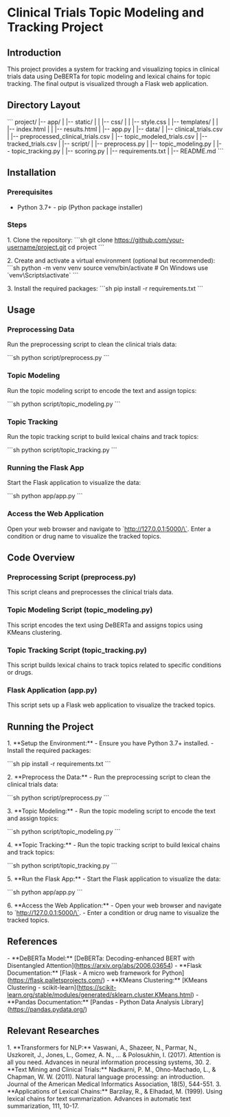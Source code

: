 # Clinical Trials Topic Modeling and Tracking Project

## Introduction

This project provides a system for tracking and visualizing topics in
clinical trials data using DeBERTa for topic modeling and lexical chains
for topic tracking. The final output is visualized through a Flask web
application.

## Directory Layout

\`\`\` project/ \|\-- app/ \| \|\-- static/ \| \| \|\-- css/ \| \| \|\--
style.css \| \|\-- templates/ \| \| \|\-- index.html \| \| \|\--
results.html \| \|\-- app.py \| \|\-- data/ \| \|\-- clinical_trials.csv
\| \|\-- preprocessed_clinical_trials.csv \| \|\--
topic_modeled_trials.csv \| \|\-- tracked_trials.csv \| \|\-- script/ \|
\|\-- preprocess.py \| \|\-- topic_modeling.py \| \|\--
topic_tracking.py \| \|\-- scoring.py \| \|\-- requirements.txt \| \|\--
README.md \`\`\`

## Installation

### Prerequisites

- Python 3.7+ - pip (Python package installer)

### Steps

1\. Clone the repository: \`\`\`sh git clone
https://github.com/your-username/project.git cd project \`\`\`

2\. Create and activate a virtual environment (optional but
recommended): \`\`\`sh python -m venv venv source venv/bin/activate \#
On Windows use \`venv\\Scripts\\activate\` \`\`\`

3\. Install the required packages: \`\`\`sh pip install -r
requirements.txt \`\`\`

## Usage

### Preprocessing Data

Run the preprocessing script to clean the clinical trials data:

\`\`\`sh python script/preprocess.py \`\`\`

### Topic Modeling

Run the topic modeling script to encode the text and assign topics:

\`\`\`sh python script/topic_modeling.py \`\`\`

### Topic Tracking

Run the topic tracking script to build lexical chains and track topics:

\`\`\`sh python script/topic_tracking.py \`\`\`

### Running the Flask App

Start the Flask application to visualize the data:

\`\`\`sh python app/app.py \`\`\`

### Access the Web Application

Open your web browser and navigate to \`http://127.0.0.1:5000/\`. Enter
a condition or drug name to visualize the tracked topics.

## Code Overview

### Preprocessing Script (preprocess.py)

This script cleans and preprocesses the clinical trials data.

### Topic Modeling Script (topic_modeling.py)

This script encodes the text using DeBERTa and assigns topics using
KMeans clustering.

### Topic Tracking Script (topic_tracking.py)

This script builds lexical chains to track topics related to specific
conditions or drugs.

### Flask Application (app.py)

This script sets up a Flask web application to visualize the tracked
topics.

## Running the Project

1\. \*\*Setup the Environment:\*\*  - Ensure you have Python 3.7+
installed.  - Install the required packages:

\`\`\`sh pip install -r requirements.txt \`\`\`

2\. \*\*Preprocess the Data:\*\*  - Run the preprocessing script to
clean the clinical trials data:

\`\`\`sh python script/preprocess.py \`\`\`

3\. \*\*Topic Modeling:\*\*  - Run the topic modeling script to encode
the text and assign topics:

\`\`\`sh python script/topic_modeling.py \`\`\`

4\. \*\*Topic Tracking:\*\*  - Run the topic tracking script to build
lexical chains and track topics:

\`\`\`sh python script/topic_tracking.py \`\`\`

5\. \*\*Run the Flask App:\*\*  - Start the Flask application to
visualize the data:

\`\`\`sh python app/app.py \`\`\`

6\. \*\*Access the Web Application:\*\*  - Open your web browser and
navigate to \`http://127.0.0.1:5000/\`.  - Enter a condition or drug
name to visualize the tracked topics.

## References

\- \*\*DeBERTa Model:\*\* \[DeBERTa: Decoding-enhanced BERT with
Disentangled Attention\](https://arxiv.org/abs/2006.03654) - \*\*Flask
Documentation:\*\* \[Flask - A micro web framework for
Python\](https://flask.palletsprojects.com/) - \*\*KMeans
Clustering:\*\* \[KMeans Clustering -
scikit-learn\](https://scikit-learn.org/stable/modules/generated/sklearn.cluster.KMeans.html) -
\*\*Pandas Documentation:\*\* \[Pandas - Python Data Analysis
Library\](https://pandas.pydata.org/)

## Relevant Researches

1\. \*\*Transformers for NLP:\*\* Vaswani, A., Shazeer, N., Parmar, N.,
Uszkoreit, J., Jones, L., Gomez, A. N., \... & Polosukhin, I. (2017).
Attention is all you need. Advances in neural information processing
systems, 30. 2. \*\*Text Mining and Clinical Trials:\*\* Nadkarni, P.
M., Ohno-Machado, L., & Chapman, W. W. (2011). Natural language
processing: an introduction. Journal of the American Medical Informatics
Association, 18(5), 544-551. 3. \*\*Applications of Lexical Chains:\*\*
Barzilay, R., & Elhadad, M. (1999). Using lexical chains for text
summarization. Advances in automatic text summarization, 111, 10-17.
